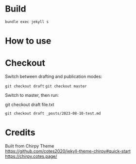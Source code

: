 # Build
```
bundle exec jekyll s
```
# How to use

# Checkout
Switch between drafting and publication modes:

```git checkout draft```
```git checkout master```


Switch to master, then run:

git checkout draft  file.txt

```git checkout draft _posts/2023-08-10-test.md```

# Credits
Built from Chirpy Theme    
https://github.com/cotes2020/jekyll-theme-chirpy#quick-start  
https://chirpy.cotes.page/
